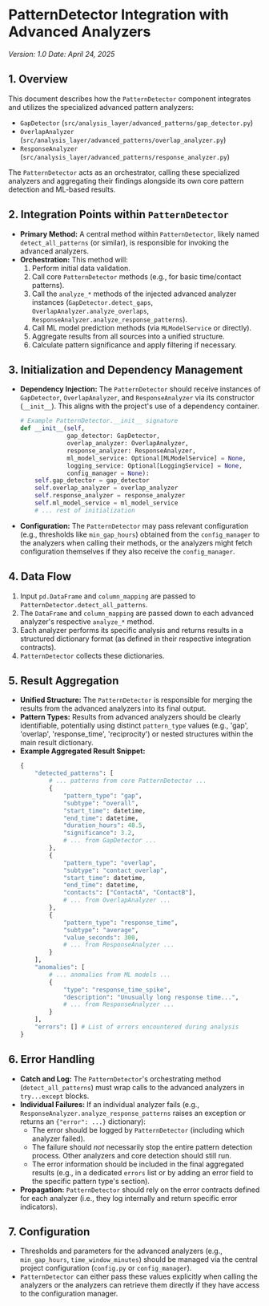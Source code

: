 # PatternDetector Integration with Advanced Analyzers

_Version: 1.0_
_Date: April 24, 2025_

## 1. Overview

This document describes how the `PatternDetector` component integrates and utilizes the specialized advanced pattern analyzers:

- `GapDetector` (`src/analysis_layer/advanced_patterns/gap_detector.py`)
- `OverlapAnalyzer` (`src/analysis_layer/advanced_patterns/overlap_analyzer.py`)
- `ResponseAnalyzer` (`src/analysis_layer/advanced_patterns/response_analyzer.py`)

The `PatternDetector` acts as an orchestrator, calling these specialized analyzers and aggregating their findings alongside its own core pattern detection and ML-based results.

## 2. Integration Points within `PatternDetector`

- **Primary Method:** A central method within `PatternDetector`, likely named `detect_all_patterns` (or similar), is responsible for invoking the advanced analyzers.
- **Orchestration:** This method will:
  1. Perform initial data validation.
  2. Call core `PatternDetector` methods (e.g., for basic time/contact patterns).
  3. Call the `analyze_*` methods of the injected advanced analyzer instances (`GapDetector.detect_gaps`, `OverlapAnalyzer.analyze_overlaps`, `ResponseAnalyzer.analyze_response_patterns`).
  4. Call ML model prediction methods (via `MLModelService` or directly).
  5. Aggregate results from all sources into a unified structure.
  6. Calculate pattern significance and apply filtering if necessary.

## 3. Initialization and Dependency Management

- **Dependency Injection:** The `PatternDetector` should receive instances of `GapDetector`, `OverlapAnalyzer`, and `ResponseAnalyzer` via its constructor (`__init__`). This aligns with the project's use of a dependency container.
  ```python
  # Example PatternDetector.__init__ signature
  def __init__(self,
               gap_detector: GapDetector,
               overlap_analyzer: OverlapAnalyzer,
               response_analyzer: ResponseAnalyzer,
               ml_model_service: Optional[MLModelService] = None,
               logging_service: Optional[LoggingService] = None,
               config_manager = None):
      self.gap_detector = gap_detector
      self.overlap_analyzer = overlap_analyzer
      self.response_analyzer = response_analyzer
      self.ml_model_service = ml_model_service
      # ... rest of initialization
  ```
- **Configuration:** The `PatternDetector` may pass relevant configuration (e.g., thresholds like `min_gap_hours`) obtained from the `config_manager` to the analyzers when calling their methods, or the analyzers might fetch configuration themselves if they also receive the `config_manager`.

## 4. Data Flow

1.  Input `pd.DataFrame` and `column_mapping` are passed to `PatternDetector.detect_all_patterns`.
2.  The `DataFrame` and `column_mapping` are passed down to each advanced analyzer's respective `analyze_*` method.
3.  Each analyzer performs its specific analysis and returns results in a structured dictionary format (as defined in their respective integration contracts).
4.  `PatternDetector` collects these dictionaries.

## 5. Result Aggregation

- **Unified Structure:** The `PatternDetector` is responsible for merging the results from the advanced analyzers into its final output.
- **Pattern Types:** Results from advanced analyzers should be clearly identifiable, potentially using distinct `pattern_type` values (e.g., 'gap', 'overlap', 'response_time', 'reciprocity') or nested structures within the main result dictionary.
- **Example Aggregated Result Snippet:**
  ```python
  {
      "detected_patterns": [
          # ... patterns from core PatternDetector ...
          {
              "pattern_type": "gap",
              "subtype": "overall",
              "start_time": datetime,
              "end_time": datetime,
              "duration_hours": 48.5,
              "significance": 3.2,
              # ... from GapDetector ...
          },
          {
              "pattern_type": "overlap",
              "subtype": "contact_overlap",
              "start_time": datetime,
              "end_time": datetime,
              "contacts": ["ContactA", "ContactB"],
              # ... from OverlapAnalyzer ...
          },
          {
              "pattern_type": "response_time",
              "subtype": "average",
              "value_seconds": 300,
              # ... from ResponseAnalyzer ...
          }
      ],
      "anomalies": [
          # ... anomalies from ML models ...
          {
              "type": "response_time_spike",
              "description": "Unusually long response time...",
              # ... from ResponseAnalyzer ...
          }
      ],
      "errors": [] # List of errors encountered during analysis
  }
  ```

## 6. Error Handling

- **Catch and Log:** The `PatternDetector`'s orchestrating method (`detect_all_patterns`) must wrap calls to the advanced analyzers in `try...except` blocks.
- **Individual Failures:** If an individual analyzer fails (e.g., `ResponseAnalyzer.analyze_response_patterns` raises an exception or returns an `{"error": ...}` dictionary):
  - The error should be logged by `PatternDetector` (including which analyzer failed).
  - The failure should _not_ necessarily stop the entire pattern detection process. Other analyzers and core detection should still run.
  - The error information should be included in the final aggregated results (e.g., in a dedicated `errors` list or by adding an error field to the specific pattern type's section).
- **Propagation:** `PatternDetector` should rely on the error contracts defined for each analyzer (i.e., they log internally and return specific error indicators).

## 7. Configuration

- Thresholds and parameters for the advanced analyzers (e.g., `min_gap_hours`, `time_window_minutes`) should be managed via the central project configuration (`config.py` or `config_manager`).
- `PatternDetector` can either pass these values explicitly when calling the analyzers or the analyzers can retrieve them directly if they have access to the configuration manager.
